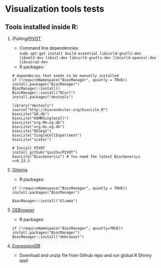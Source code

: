 # Visualization tools tests

## Tools installed inside R:

1) (Failing)[PIVOT](https://github.com/qinzhu/PIVOT)
    * Command line dependencies: <br>
        ```sudo apt-get install build-essential libcurl4-gnutls-dev libxml2-dev libssl-dev libcurl4-gnutls-dev libcurl4-openssl-dev libcairo2-dev```
    * R packages: <br>
    ```
    # dependecies that needs to be manually installed 
    if (!requireNamespace("BiocManager", quietly = TRUE))
    install.packages("BiocManager")
    BiocManager::install()
    BiocManager::install("RCurl")
    install.packages("devtools") 

    library("devtools")
    source("http://bioconductor.org/biocLite.R")  
    biocLite("GO.db")
    biocLite("HSMMSingleCell")
    biocLite("org.Mm.eg.db")
    biocLite("org.Hs.eg.db")
    biocLite("DESeq2")
    biocLite("SingleCellExperiment")
    biocLite("scater")

    # Install PIVOT
    install_github("qinzhu/PIVOT")
    biocLite("BiocGenerics") # You need the latest BiocGenerics >=0.23.3
    ```

2) [Glimma](https://github.com/Shians/Glimma)
    * R packages:
    ```
    if (!requireNamespace("BiocManager", quietly = TRUE))
    install.packages("BiocManager")

    BiocManager::install("Glimma")
    ```

3) [DEBrowser](https://github.com/UMMS-Biocore/debrowser)
    * R packages:
    ```
    if (!requireNamespace("BiocManager", quietly=TRUE))
    install.packages("BiocManager")
    BiocManager::install("debrowser")
    ```

4) [ExpressionDB](https://github.com/5c077/ExpressionDB)
    * Download and unzip file from Github repo and run global.R Shinny app!